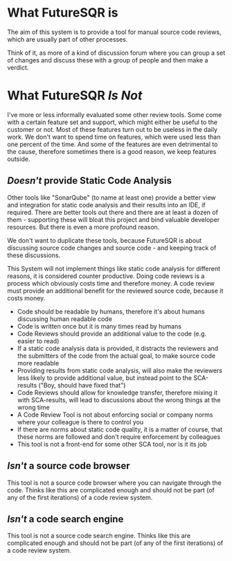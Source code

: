 # What FutureSQR is

The aim of this system is to provide a tool for manual source code reviews, which are usually part 
of other processes.

Think of it, as more of a kind of discussion forum where you can group a set of changes and discuss 
these with a group of people and then make a verdict.

# What FutureSQR *Is Not*

I've more or less informally evaluated some other review tools. Some come with a certain feature set 
and support, which might either be useful to the customer or not. Most of these features turn out to 
be useless in the daily work. We don't want to spend time on features, which were used less than one
percent of the time. And some of the features are even detrimental to the cause, therefore sometimes
there is a good reason, we keep features outside.

## *Doesn't* provide Static Code Analysis

Other tools like "SonarQube" (to name at least one) provide a better view and integration for static 
code analysis and their results into an IDE, if required. There are better tools out there and there
are at least a dozen of them - supporting these will bloat this project and bind valuable developer
resources. But there is even a more profound reason.

We don't want to duplicate these tools, because FutureSQR is about discussing source code changes and
source code - and keeping track of these discussions. 

This System will not implement things like static code analysis for different reasons, it is considered
counter productive. Doing code reviews is a process which obviously costs time and therefore money. A
code review must provide an additional benefit for the reviewed source code, because it costs money.

* Code should be readable by humans, therefore it's about humans discussing human readable code
* Code is written once but it is many times read by humans
* Code Reviews should provide an additional value to the code (e.g. easier to read)
* If a static code analysis data is provided, it distracts the reviewers and the submitters of the code from the actual goal, to make source code more readable
* Providing results from static code analysis, will also make the reviewers less likely to provide additional value, but instead point to the SCA-results ("Boy, should have fixed that")
* Code Reviews should allow for knowledge transfer, therefore mixing it with SCA-results, will lead to discussions about the wrong things at the wrong time
* A Code Review Tool is not about enforcing social or company norms where your colleague is there to control you
* If there are norms about static code quality, it is a matter of course, that these norms are followed and don't require enforcement by colleagues 
* This tool is not a front-end for some other SCA tool, nor is it its job

## *Isn't* a source code browser

This tool is not a source code browser where you can navigate through the code. Thinks like this are 
complicated enough and should not be part (of any of the first iterations) of a code review system.

## *Isn't* a code search engine

This tool is not a source code search engine. Thinks like this are complicated enough and should not be 
part (of any of the first iterations) of a code review system.
